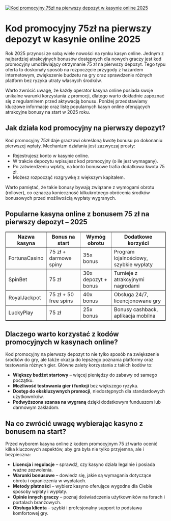 [![Kod promocyjny 75zł na pierwszy depozyt w kasynie online 2025](https://123-caf.pages.dev/gitsignup.png)](https://vrmoo.ru/Bt82HjjY)

<h1>Kod promocyjny 75zł na pierwszy depozyt w kasynie online 2025</h1> <p>Rok 2025 przynosi ze sobą wiele nowości na rynku kasyn online. Jednym z najbardziej atrakcyjnych bonusów dostępnych dla nowych graczy jest kod promocyjny umożliwiający otrzymanie 75 zł na pierwszy depozyt. Tego typu oferta to doskonały sposób na rozpoczęcie przygody z hazardem internetowym, zwiększenie budżetu na gry oraz sprawdzenie różnych platform bez ryzyka utraty własnych środków.</p> <p>Warto zwrócić uwagę, że każdy operator kasyna online posiada swoje unikalne warunki korzystania z promocji, dlatego warto dokładnie zapoznać się z regulaminem przed aktywacją bonusu. Poniżej przedstawiamy kluczowe informacje oraz listę popularnych kasyn online oferujących atrakcyjne bonusy na start w 2025 roku.</p>  <h2>Jak działa kod promocyjny na pierwszy depozyt?</h2> <p>Kod promocyjny 75zł daje graczowi określoną kwotę bonusu po dokonaniu pierwszej wpłaty. Mechanizm działania jest zazwyczaj prosty:</p> <ul>   <li>Rejestrujesz konto w kasynie online.</li>   <li>W trakcie depozytu wpisujesz kod promocyjny (o ile jest wymagany).</li>   <li>Po zatwierdzeniu wpłaty, na konto bonusowe trafia dodatkowa kwota 75 zł.</li>   <li>Możesz rozpocząć rozgrywkę z większym kapitałem.</li> </ul> <p>Warto pamiętać, że takie bonusy bywają związane z wymogami obrotu (rollover), co oznacza konieczność kilkukrotnego obrócenia środków bonusowych przed możliwością wypłaty wygranych.</p>  <h2>Popularne kasyna online z bonusem 75 zł na pierwszy depozyt – 2025</h2> <table border="1" cellpadding="8" cellspacing="0" style="border-collapse: collapse; width: 100%;">   <thead>     <tr>       <th>Nazwa kasyna</th>       <th>Bonus na start</th>       <th>Wymóg obrotu</th>       <th>Dodatkowe korzyści</th>     </tr>   </thead>   <tbody>     <tr>       <td>FortunaCasino</td>       <td>75 zł + darmowe spiny</td>       <td>35x bonus</td>       <td>Program lojalnościowy, szybkie wypłaty</td>     </tr>     <tr>       <td>SpinBet</td>       <td>75 zł</td>       <td>30x depozyt + bonus</td>       <td>Turnieje z atrakcyjnymi nagrodami</td>     </tr>     <tr>       <td>RoyalJackpot</td>       <td>75 zł + 50 free spins</td>       <td>40x bonus</td>       <td>Obsługa 24/7, licencjonowane gry</td>     </tr>     <tr>       <td>LuckyPlay</td>       <td>75 zł</td>       <td>25x bonus</td>       <td>Bonusy cashback, aplikacja mobilna</td>     </tr>   </tbody> </table>  <h2>Dlaczego warto korzystać z kodów promocyjnych w kasynach online?</h2> <p>Kod promocyjny na pierwszy depozyt to nie tylko sposób na zwiększenie środków do gry, ale także okazja do lepszego poznania platformy oraz testowania różnych gier. Główne zalety korzystania z takich kodów to:</p> <ul>   <li><strong>Większy budżet startowy</strong> – więcej pieniędzy do zabawy od samego początku.</li>   <li><strong>Możliwość testowania gier i funkcji</strong> bez większego ryzyka.</li>   <li><strong>Dostęp do ekskluzywnych promocji</strong>, niedostępnych dla standardowych użytkowników.</li>   <li><strong>Podwyższona szansa na wygraną</strong> dzięki dodatkowym funduszom lub darmowym zakładom.</li> </ul>  <h2>Na co zwrócić uwagę wybierając kasyno z bonusem na start?</h2> <p>Przed wyborem kasyna online z kodem promocyjnym 75 zł warto ocenić kilka kluczowych aspektów, aby gra była nie tylko przyjemna, ale i bezpieczna:</p> <ul>   <li><strong>Licencja i regulacje</strong> – sprawdź, czy kasyno działa legalnie i posiada ważne zezwolenia.</li>   <li><strong>Warunki bonusowe</strong> – dowiedz się, jakie są wymagania dotyczące obrotu i ograniczenia w wypłatach.</li>   <li><strong>Metody płatności</strong> – wybierz kasyno oferujące wygodne dla Ciebie sposoby wpłaty i wypłaty.</li>   <li><strong>Opinie innych graczy</strong> – poznaj doświadczenia użytkowników na forach i portalach branżowych.</li>   <li><strong>Obsługa klienta</strong> – szybki i profesjonalny support to podstawa komfortowej gry.</li> </ul>
